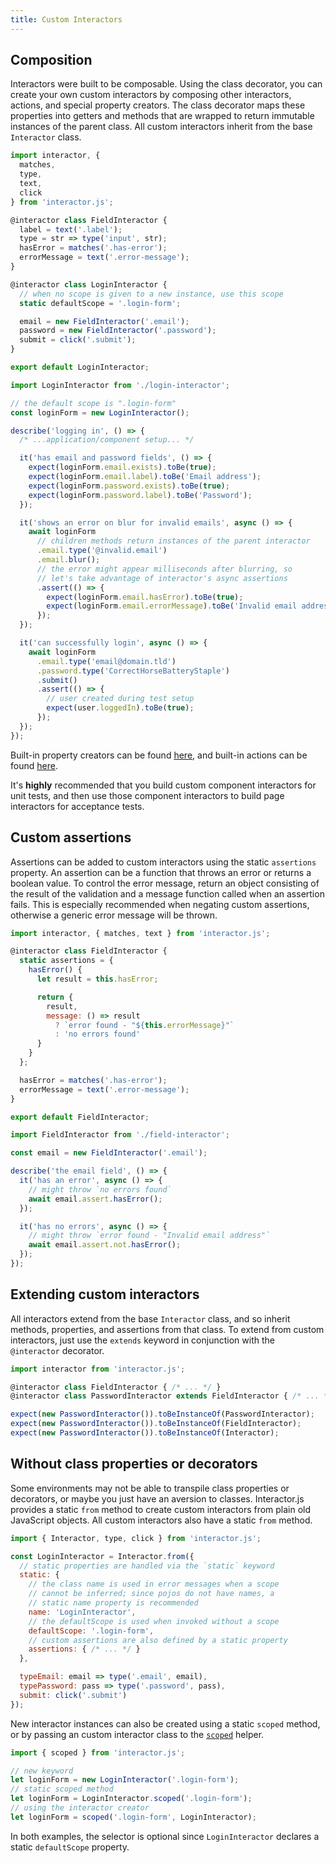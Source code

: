 ```yaml
---
title: Custom Interactors
---
```


## Composition

Interactors were built to be composable. Using the class decorator, you can
create your own custom interactors by composing other interactors, actions, and
special property creators. The class decorator maps these properties into
getters and methods that are wrapped to return immutable instances of the parent
class. All custom interactors inherit from the base `Interactor` class.

<!-- tabbed: login-interactor.js -->
``` javascript
import interactor, {
  matches,
  type,
  text,
  click
} from 'interactor.js';

@interactor class FieldInteractor {
  label = text('.label');
  type = str => type('input', str);
  hasError = matches('.has-error');
  errorMessage = text('.error-message');
}

@interactor class LoginInteractor {
  // when no scope is given to a new instance, use this scope
  static defaultScope = '.login-form';

  email = new FieldInteractor('.email');
  password = new FieldInteractor('.password');
  submit = click('.submit');
}

export default LoginInteractor;
```
<!-- tabbed: login-test.js -->
``` javascript
import LoginInteractor from './login-interactor';

// the default scope is ".login-form"
const loginForm = new LoginInteractor();

describe('logging in', () => {
  /* ...application/component setup... */

  it('has email and password fields', () => {
    expect(loginForm.email.exists).toBe(true);
    expect(loginForm.email.label).toBe('Email address');
    expect(loginForm.password.exists).toBe(true);
    expect(loginForm.password.label).toBe('Password');
  });

  it('shows an error on blur for invalid emails', async () => {
    await loginForm
      // children methods return instances of the parent interactor
      .email.type('@invalid.email')
      .email.blur();
      // the error might appear milliseconds after blurring, so
      // let's take advantage of interactor's async assertions
      .assert(() => {
        expect(loginForm.email.hasError).toBe(true);
        expect(loginForm.email.errorMessage).toBe('Invalid email address');
      });
  });

  it('can successfully login', async () => {
    await loginForm
      .email.type('email@domain.tld')
      .password.type('CorrectHorseBatteryStaple')
      .submit()
      .assert(() => {
        // user created during test setup
        expect(user.loggedIn).toBe(true);
      });
  });
});
```
<!-- endtabbed -->

Built-in property creators can be found [here](/properties/), and built-in
actions can be found [here](/actions/).

<!-- hint: info -->
It's **highly** recommended that you build custom component interactors for unit
tests, and then use those component interactors to build page interactors for
acceptance tests.
<!-- endhint -->

## Custom assertions

Assertions can be added to custom interactors using the static `assertions`
property. An assertion can be a function that throws an error or returns a
boolean value. To control the error message, return an object consisting of the
result of the validation and a message function called when an assertion
fails. This is especially recommended when negating custom assertions, otherwise
a generic error message will be thrown.

<!-- tabbed: field-interactor.js -->
``` javascript
import interactor, { matches, text } from 'interactor.js';

@interactor class FieldInteractor {
  static assertions = {
    hasError() {
      let result = this.hasError;

      return {
        result,
        message: () => result
          ? `error found - "${this.errorMessage}"`
          : 'no errors found'
      }
    }
  };

  hasError = matches('.has-error');
  errorMessage = text('.error-message');
}

export default FieldInteractor;
```
<!-- tabbed: field-test.js -->
``` javascript
import FieldInteractor from './field-interactor';

const email = new FieldInteractor('.email');

describe('the email field', () => {
  it('has an error', async () => {
    // might throw `no errors found`
    await email.assert.hasError();
  });

  it('has no errors', async () => {
    // might throw `error found - "Invalid email address"`
    await email.assert.not.hasError();
  });
});
```
<!-- endtabbed -->

## Extending custom interactors

All interactors extend from the base `Interactor` class, and so inherit methods,
properties, and assertions from that class. To extend from custom interactors,
just use the `extends` keyword in conjunction with the `@interactor` decorator.

``` javascript
import interactor from 'interactor.js';

@interactor class FieldInteractor { /* ... */ }
@interactor class PasswordInteractor extends FieldInteractor { /* ... */ }

expect(new PasswordInteractor()).toBeInstanceOf(PasswordInteractor);
expect(new PasswordInteractor()).toBeInstanceOf(FieldInteractor);
expect(new PasswordInteractor()).toBeInstanceOf(Interactor);
```

## Without class properties or decorators

Some environments may not be able to transpile class properties or decorators,
or maybe you just have an aversion to classes. Interactor.js provides a static
`from` method to create custom interactors from plain old JavaScript objects. All
custom interactors also have a static `from` method.

``` javascript
import { Interactor, type, click } from 'interactor.js';

const LoginInteractor = Interactor.from({
  // static properties are handled via the `static` keyword
  static: {
    // the class name is used in error messages when a scope
    // cannot be inferred; since pojos do not have names, a
    // static name property is recommended
    name: 'LoginInteractor',
    // the defaultScope is used when invoked without a scope
    defaultScope: '.login-form',
    // custom assertions are also defined by a static property
    assertions: { /* ... */ }
  },

  typeEmail: email => type('.email', email),
  typePassword: pass => type('.password', pass),
  submit: click('.submit')
});
```

New interactor instances can also be created using a static `scoped` method, or
by passing an custom interactor class to the [`scoped`](helpers/scoped)
helper.

``` javascript
import { scoped } from 'interactor.js';

// new keyword
let loginForm = new LoginInteractor('.login-form');
// static scoped method
let loginForm = LoginInteractor.scoped('.login-form');
// using the interactor creator
let loginForm = scoped('.login-form', LoginInteractor);
```

<!-- hint: info -->
In both examples, the selector is optional since `LoginInteractor` declares a
static `defaultScope` property.
<!-- endhint -->
